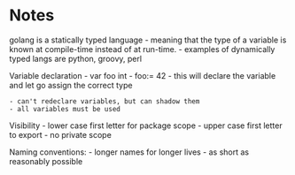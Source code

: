 # Notes

golang is a statically typed language - meaning that the type of a variable is known at compile-time instead of at run-time.
	- examples of dynamically typed langs are python, groovy, perl


Variable declaration
	- var foo int
	- foo:= 42
		- this will declare the variable and let go assign the correct type 

	- can't redeclare variables, but can shadow them
	- all variables must be used

Visibility
	- lower case first letter for package scope
	- upper case first letter to export
	- no private scope

Naming conventions:
	- longer names for longer lives
	- as short as reasonably possible